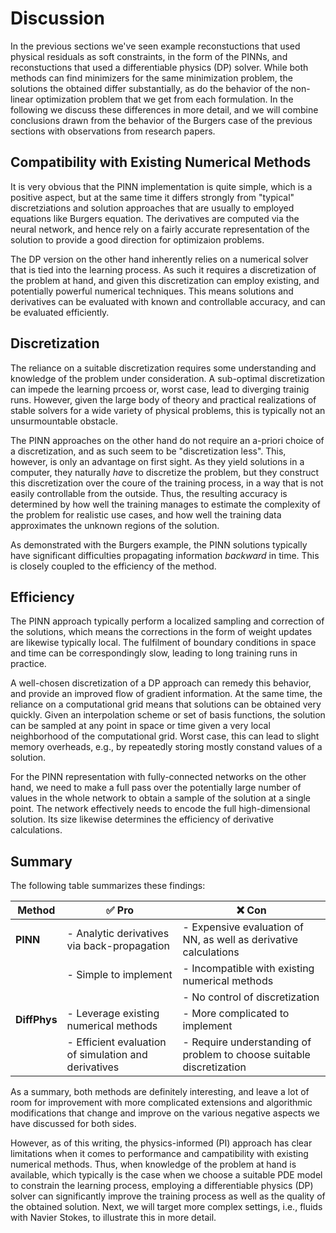 Discussion
=======================

In the previous sections we've seen example reconstuctions that used physical residuals as soft constraints, in the form of the PINNs, and reconstuctions that used a differentiable physics (DP) solver. While both methods can find minimizers for the same minimization problem, the solutions the obtained differ substantially, as do the behavior of the non-linear optimization problem that we get from each formulation. In the following we discuss these differences in more detail, and we will combine conclusions drawn from the behavior of the Burgers case of the previous sections with observations from research papers.

## Compatibility with Existing Numerical Methods

It is very obvious that the PINN implementation is quite simple, which is a positive aspect, but at the same time it differs strongly from "typical" discretziations and solution approaches that are usually to employed equations like Burgers equation. The derivatives are computed via the neural network, and hence rely on a fairly accurate representation of the solution to provide a good direction for optimizaion problems.

The DP version on the other hand inherently relies on a numerical solver that is tied into the learning process. As such it requires a discretization of the problem at hand, and given this discretization can employ existing, and potentially powerful numerical techniques. This means solutions and derivatives can be evaluated with known and controllable accuracy, and can be evaluated efficiently.

## Discretization

The reliance on a suitable discretization requires some understanding and knowledge of the problem under consideration. A sub-optimal discretization can impede the learning prcoess or, worst case, lead to diverging trainig runs. However, given the large body of theory and practical realizations of stable solvers for a wide variety of physical problems, this is typically not an unsurmountable obstacle.

The PINN approaches on the other hand do not require an a-priori choice of a discretization, and as such seem to be "discretization less". This, however, is only an advantage on first sight. As they yield solutions in a computer, they naturally _have_ to discretize the problem, but they construct this discretization over the coure of the training process, in a way that is not easily controllable from the outside. Thus, the resulting accuracy is determined by how well the training manages to estimate the complexity of the problem for realistic use cases, and how well the training data approximates the unknown regions of the solution.

As demonstrated with the Burgers example, the PINN solutions typically have significant difficulties propagating information _backward_ in time. This is closely coupled to the efficiency of the method.

## Efficiency

The PINN approach typically perform a localized sampling and correction of the solutions, which means the corrections in the form of weight updates are likewise typically local. The fulfilment of boundary conditions in space and time can be correspondingly slow, leading to long training runs in practice.

A well-chosen discretization of a DP approach can remedy this behavior, and provide an improved flow of gradient information. At the same time, the reliance on a computational grid means that solutions can be obtained very quickly. Given an interpolation scheme or set of basis functions, the solution can be sampled at any point in space or time given a very local neighborhood of the computational grid. Worst case, this can lead to slight memory overheads, e.g., by repeatedly storing mostly constand values of a solution.

For the PINN representation with fully-connected networks on the other hand, we need to make a full pass over the potentially large number of values in the whole network to obtain a sample of the solution at a single point. The network effectively needs to encode the full high-dimensional solution. Its size likewise determines the efficiency of derivative calculations.

## Summary

The following table summarizes these findings:

| Method   |  ✅ Pro   |  ❌ Con  |
|----------|-------------|------------|
| **PINN** | - Analytic derivatives via back-propagation  | - Expensive evaluation of NN, as well as derivative calculations | 
|          | - Simple to implement  | - Incompatible with existing numerical methods     | 
|          |                  | - No control of discretization  | 
| **DiffPhys** | - Leverage existing numerical methods | - More complicated to implement  | 
|          | - Efficient evaluation of simulation and derivatives | - Require understanding of problem to choose suitable discretization |

As a summary, both methods are definitely interesting, and leave a lot of room for improvement with more complicated extensions and algorithmic modifications that change and improve on the various negative aspects we have discussed for both sides.

However, as of this writing, the physics-informed (PI) approach has clear limitations when it comes to performance and campatibility with existing numerical methods. Thus, when knowledge of the problem at hand is available, which typically is the case when we choose a suitable PDE model to constrain the learning process, employing a differentiable physics (DP) solver can significantly improve the training process as well as the quality of the obtained solution. Next, we will target more complex settings, i.e., fluids with Navier Stokes, to illustrate this in more detail.


